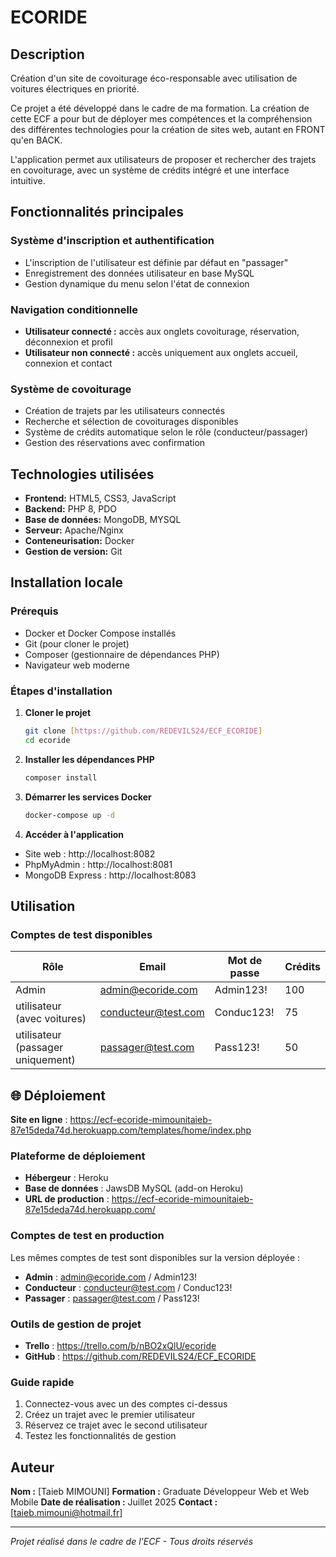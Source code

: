 # ECORIDE

## Description

Création d'un site de covoiturage éco-responsable avec utilisation de voitures électriques en priorité.

Ce projet a été développé dans le cadre de ma formation. La création de cette ECF a pour but de déployer mes compétences et la compréhension des différentes technologies pour la création de sites web, autant en FRONT qu'en BACK.

L'application permet aux utilisateurs de proposer et rechercher des trajets en covoiturage, avec un système de crédits intégré et une interface intuitive.

## Fonctionnalités principales

### Système d'inscription et authentification

- L'inscription de l'utilisateur est définie par défaut en "passager"
- Enregistrement des données utilisateur en base MySQL
- Gestion dynamique du menu selon l'état de connexion

### Navigation conditionnelle

- **Utilisateur connecté :** accès aux onglets covoiturage, réservation, déconnexion et profil
- **Utilisateur non connecté :** accès uniquement aux onglets accueil, connexion et contact

### Système de covoiturage

- Création de trajets par les utilisateurs connectés
- Recherche et sélection de covoiturages disponibles
- Système de crédits automatique selon le rôle (conducteur/passager)
- Gestion des réservations avec confirmation

## Technologies utilisées

- **Frontend:** HTML5, CSS3, JavaScript
- **Backend:** PHP 8, PDO
- **Base de données:** MongoDB, MYSQL
- **Serveur:** Apache/Nginx
- **Conteneurisation:** Docker
- **Gestion de version:** Git

## Installation locale

### Prérequis

- Docker et Docker Compose installés
- Git (pour cloner le projet)
- Composer (gestionnaire de dépendances PHP)
- Navigateur web moderne

### Étapes d'installation

1. **Cloner le projet**
   ```bash
   git clone [https://github.com/REDEVILS24/ECF_ECORIDE]
   cd ecoride
   ```
2. **Installer les dépendances PHP**
   ```bash
   composer install
   ```
3. **Démarrer les services Docker**
   ```bash
   docker-compose up -d
   ```
4. **Accéder à l'application**

- Site web : http://localhost:8082
- PhpMyAdmin : http://localhost:8081
- MongoDB Express : http://localhost:8083

## Utilisation

### Comptes de test disponibles

| Rôle                              | Email               | Mot de passe | Crédits |
| --------------------------------- | ------------------- | ------------ | ------- |
| Admin                             | admin@ecoride.com   | Admin123!    | 100     |
| utilisateur (avec voitures)       | conducteur@test.com | Conduc123!   | 75      |
| utilisateur (passager uniquement) | passager@test.com   | Pass123!     | 50      |

## 🌐 Déploiement

**Site en ligne** : https://ecf-ecoride-mimounitaieb-87e15deda74d.herokuapp.com/templates/home/index.php

### Plateforme de déploiement

- **Hébergeur** : Heroku
- **Base de données** : JawsDB MySQL (add-on Heroku)
- **URL de production** : https://ecf-ecoride-mimounitaieb-87e15deda74d.herokuapp.com/

### Comptes de test en production

Les mêmes comptes de test sont disponibles sur la version déployée :

- **Admin** : admin@ecoride.com / Admin123!
- **Conducteur** : conducteur@test.com / Conduc123!
- **Passager** : passager@test.com / Pass123!

### Outils de gestion de projet

- **Trello** : https://trello.com/b/nBO2xQlU/ecoride
- **GitHub** : https://github.com/REDEVILS24/ECF_ECORIDE

### Guide rapide

1. Connectez-vous avec un des comptes ci-dessus
2. Créez un trajet avec le premier utilisateur
3. Réservez ce trajet avec le second utilisateur
4. Testez les fonctionnalités de gestion

## Auteur

**Nom :** [Taieb MIMOUNI]
**Formation :** Graduate Développeur Web et Web Mobile
**Date de réalisation :** Juillet 2025
**Contact :** [taieb.mimouni@hotmail.fr]

---

_Projet réalisé dans le cadre de l'ECF - Tous droits réservés_
